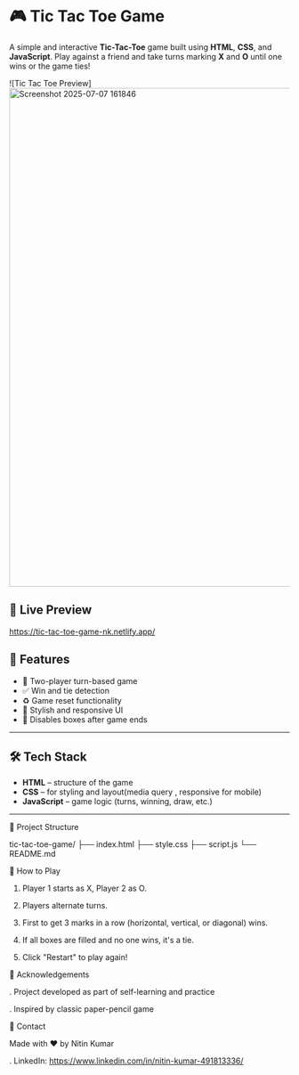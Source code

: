 # 🎮 Tic Tac Toe Game

A simple and interactive **Tic-Tac-Toe** game built using **HTML**, **CSS**, and **JavaScript**. Play against a friend and take turns marking **X** and **O** until one wins or the game ties!

![Tic Tac Toe Preview]
<img width="1910" height="896" alt="Screenshot 2025-07-07 161846" src="https://github.com/user-attachments/assets/df6de59e-7323-474b-80cb-c39a05e3064d" />



## 🔗 Live Preview
https://tic-tac-toe-game-nk.netlify.app/

## 📌 Features

- 🎯 Two-player turn-based game
- ✅ Win and tie detection
- ♻️ Game reset functionality
- 🎨 Stylish and responsive UI
- 🚫 Disables boxes after game ends

---

## 🛠️ Tech Stack

- **HTML** – structure of the game
- **CSS** – for styling and layout(media query , responsive for mobile)
- **JavaScript** – game logic (turns, winning, draw, etc.)

---

📂 Project Structure

tic-tac-toe-game/
├── index.html
├── style.css
├── script.js
└── README.md

🎉 How to Play
1. Player 1 starts as X, Player 2 as O.

2. Players alternate turns.

3. First to get 3 marks in a row (horizontal, vertical, or diagonal) wins.

4. If all boxes are filled and no one wins, it's a tie.

5. Click "Restart" to play again!

🙌 Acknowledgements

. Project developed as part of self-learning and practice


. Inspired by classic paper-pencil game

📧 Contact

Made with ❤️ by Nitin Kumar


. LinkedIn: https://www.linkedin.com/in/nitin-kumar-491813336/


